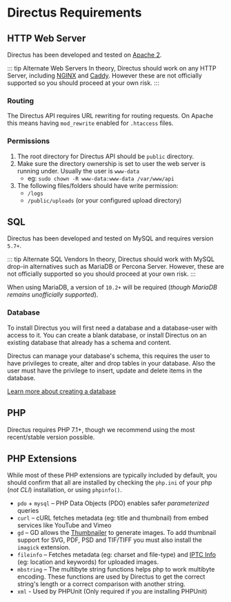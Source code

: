 # Directus Requirements

## HTTP Web Server

Directus has been developed and tested on [Apache 2](/advanced/server-setup.md#apache).

::: tip Alternate Web Servers
In theory, Directus should work on any HTTP Server, including [NGINX](/advanced/server-setup.md#nginx) and [Caddy](/advanced/server-setup.md#caddy). However these are not officially supported so you should proceed at your own risk.
:::

### Routing

The Directus API requires URL rewriting for routing requests. On Apache this means having `mod_rewrite` enabled for `.htaccess` files.

### Permissions

1. The root directory for Directus API should be `public` directory.
2. Make sure the directory ownership is set to user the web server is running under. Usually the user is `www-data`
    * eg: `sudo chown -R www-data:www-data /var/www/api`
3. The following files/folders should have write permission:
    * `/logs`
    * `/public/uploads` (or your configured upload directory)

## SQL

Directus has been developed and tested on MySQL and requires version `5.7+`. 

::: tip Alternate SQL Vendors
In theory, Directus should work with MySQL drop-in alternatives such as MariaDB or Percona Server. However, these are not officially supported so you should proceed at your own risk.
:::

When using MariaDB, a version of `10.2+` will be required (_though MariaDB remains unofficially supported_).

### Database

To install Directus you will first need a database and a database-user with access to it. You can create a blank database, or install Directus on an existing database that already has a schema and content.

Directus can manage your database's schema, this requires the user to have privileges to create, alter and drop tables in your database. Also the user must have the privilege to insert, update and delete items in the database.

[Learn more about creating a database](/guides/database.md#creating-a-database)

## PHP

Directus requires PHP 7.1+, though we recommend using the most recent/stable version possible.

## PHP Extensions

While most of these PHP extensions are typically included by default, you should confirm that all are installed by checking the `php.ini` of your php (_not CLI_) installation, or using `phpinfo()`.

* `pdo` + `mysql` – PHP Data Objects (PDO) enables safer _parameterized_ queries
* `curl` – cURL fetches metadata (eg: title and thumbnail) from embed services like YouTube and Vimeo
* `gd` – GD allows the [Thumbnailer](https://github.com/directus/directus-thumbnailer) to generate images. To add thumbnail support for SVG, PDF, PSD and TIF/TIFF you must also install the `imagick` extension.
* `fileinfo` – Fetches metadata (eg: charset and file-type) and [IPTC Info](https://iptc.org/standards/photo-metadata/) (eg: location and keywords) for uploaded images.
* `mbstring` – The multibyte string functions helps php to work multibyte encoding. These functions are used by Directus to get the correct string's length or a correct comparison with another string.
* `xml` - Used by PHPUnit (Only required if you are installing PHPUnit)
